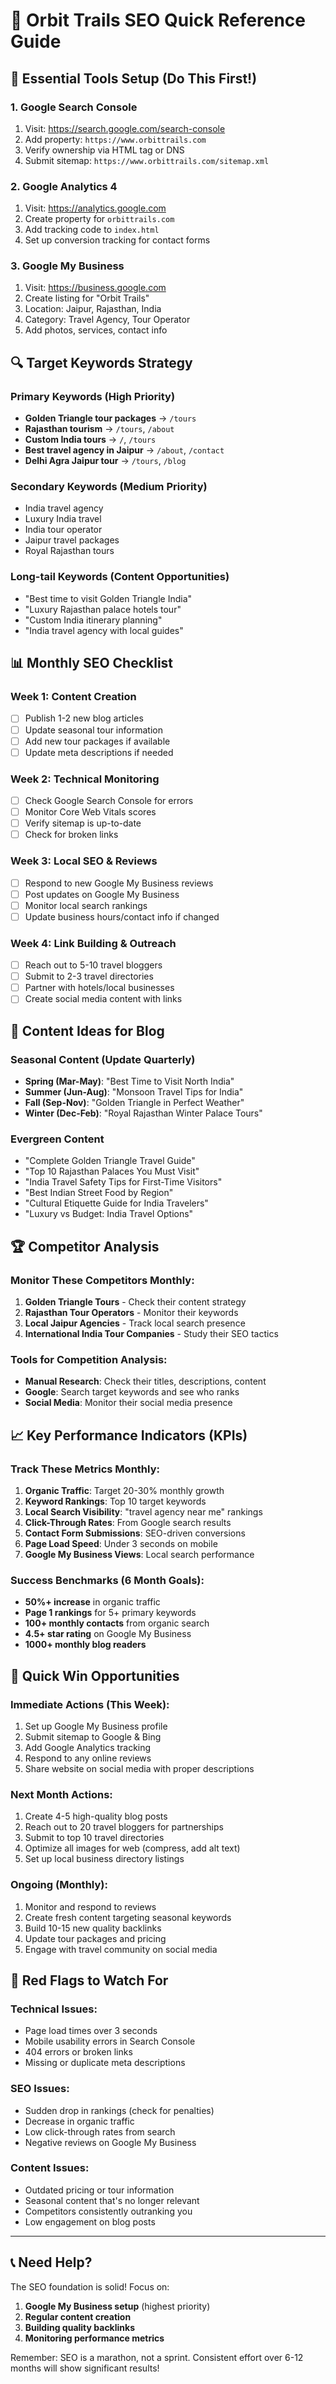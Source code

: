 # 🎯 Orbit Trails SEO Quick Reference Guide

## 📱 Essential Tools Setup (Do This First!)

### 1. Google Search Console
1. Visit: https://search.google.com/search-console
2. Add property: `https://www.orbittrails.com`
3. Verify ownership via HTML tag or DNS
4. Submit sitemap: `https://www.orbittrails.com/sitemap.xml`

### 2. Google Analytics 4
1. Visit: https://analytics.google.com
2. Create property for `orbittrails.com`
3. Add tracking code to `index.html`
4. Set up conversion tracking for contact forms

### 3. Google My Business
1. Visit: https://business.google.com
2. Create listing for "Orbit Trails"
3. Location: Jaipur, Rajasthan, India
4. Category: Travel Agency, Tour Operator
5. Add photos, services, contact info

## 🔍 Target Keywords Strategy

### Primary Keywords (High Priority)
- **Golden Triangle tour packages** → `/tours`
- **Rajasthan tourism** → `/tours`, `/about`
- **Custom India tours** → `/`, `/tours`
- **Best travel agency in Jaipur** → `/about`, `/contact`
- **Delhi Agra Jaipur tour** → `/tours`, `/blog`

### Secondary Keywords (Medium Priority)
- India travel agency
- Luxury India travel
- India tour operator
- Jaipur travel packages
- Royal Rajasthan tours

### Long-tail Keywords (Content Opportunities)
- "Best time to visit Golden Triangle India"
- "Luxury Rajasthan palace hotels tour"
- "Custom India itinerary planning"
- "India travel agency with local guides"

## 📊 Monthly SEO Checklist

### Week 1: Content Creation
- [ ] Publish 1-2 new blog articles
- [ ] Update seasonal tour information
- [ ] Add new tour packages if available
- [ ] Update meta descriptions if needed

### Week 2: Technical Monitoring
- [ ] Check Google Search Console for errors
- [ ] Monitor Core Web Vitals scores
- [ ] Verify sitemap is up-to-date
- [ ] Check for broken links

### Week 3: Local SEO & Reviews
- [ ] Respond to new Google My Business reviews
- [ ] Post updates on Google My Business
- [ ] Monitor local search rankings
- [ ] Update business hours/contact info if changed

### Week 4: Link Building & Outreach
- [ ] Reach out to 5-10 travel bloggers
- [ ] Submit to 2-3 travel directories
- [ ] Partner with hotels/local businesses
- [ ] Create social media content with links

## 📝 Content Ideas for Blog

### Seasonal Content (Update Quarterly)
- **Spring (Mar-May)**: "Best Time to Visit North India"
- **Summer (Jun-Aug)**: "Monsoon Travel Tips for India"
- **Fall (Sep-Nov)**: "Golden Triangle in Perfect Weather"
- **Winter (Dec-Feb)**: "Royal Rajasthan Winter Palace Tours"

### Evergreen Content
- "Complete Golden Triangle Travel Guide"
- "Top 10 Rajasthan Palaces You Must Visit"
- "India Travel Safety Tips for First-Time Visitors"
- "Best Indian Street Food by Region"
- "Cultural Etiquette Guide for India Travelers"
- "Luxury vs Budget: India Travel Options"

## 🏆 Competitor Analysis

### Monitor These Competitors Monthly:
1. **Golden Triangle Tours** - Check their content strategy
2. **Rajasthan Tour Operators** - Monitor their keywords
3. **Local Jaipur Agencies** - Track local search presence
4. **International India Tour Companies** - Study their SEO tactics

### Tools for Competition Analysis:
- **Manual Research**: Check their titles, descriptions, content
- **Google**: Search target keywords and see who ranks
- **Social Media**: Monitor their social media presence

## 📈 Key Performance Indicators (KPIs)

### Track These Metrics Monthly:
1. **Organic Traffic**: Target 20-30% monthly growth
2. **Keyword Rankings**: Top 10 target keywords
3. **Local Search Visibility**: "travel agency near me" rankings
4. **Click-Through Rates**: From Google search results
5. **Contact Form Submissions**: SEO-driven conversions
6. **Page Load Speed**: Under 3 seconds on mobile
7. **Google My Business Views**: Local search performance

### Success Benchmarks (6 Month Goals):
- **50%+ increase** in organic traffic
- **Page 1 rankings** for 5+ primary keywords
- **100+ monthly contacts** from organic search
- **4.5+ star rating** on Google My Business
- **1000+ monthly blog readers**

## 🔗 Quick Win Opportunities

### Immediate Actions (This Week):
1. Set up Google My Business profile
2. Submit sitemap to Google & Bing
3. Add Google Analytics tracking
4. Respond to any online reviews
5. Share website on social media with proper descriptions

### Next Month Actions:
1. Create 4-5 high-quality blog posts
2. Reach out to 20 travel bloggers for partnerships
3. Submit to top 10 travel directories
4. Optimize all images for web (compress, add alt text)
5. Set up local business directory listings

### Ongoing (Monthly):
1. Monitor and respond to reviews
2. Create fresh content targeting seasonal keywords
3. Build 10-15 new quality backlinks
4. Update tour packages and pricing
5. Engage with travel community on social media

## 🚨 Red Flags to Watch For

### Technical Issues:
- Page load times over 3 seconds
- Mobile usability errors in Search Console
- 404 errors or broken links
- Missing or duplicate meta descriptions

### SEO Issues:
- Sudden drop in rankings (check for penalties)
- Decrease in organic traffic
- Low click-through rates from search
- Negative reviews on Google My Business

### Content Issues:
- Outdated pricing or tour information
- Seasonal content that's no longer relevant
- Competitors consistently outranking you
- Low engagement on blog posts

---

## 📞 Need Help?

The SEO foundation is solid! Focus on:
1. **Google My Business setup** (highest priority)
2. **Regular content creation**
3. **Building quality backlinks**
4. **Monitoring performance metrics**

Remember: SEO is a marathon, not a sprint. Consistent effort over 6-12 months will show significant results!
